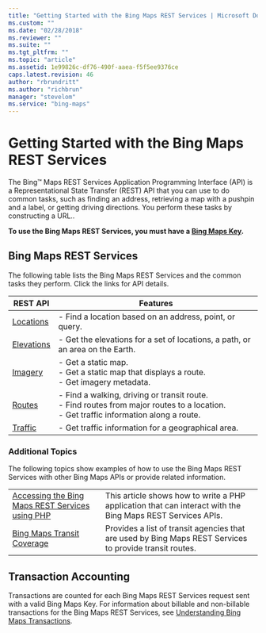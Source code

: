 ```yaml
---
title: "Getting Started with the Bing Maps REST Services | Microsoft Docs"
ms.custom: ""
ms.date: "02/28/2018"
ms.reviewer: ""
ms.suite: ""
ms.tgt_pltfrm: ""
ms.topic: "article"
ms.assetid: 1e99826c-df76-490f-aaea-f5f5ee9376ce
caps.latest.revision: 46
author: "rbrundritt"
ms.author: "richbrun"
manager: "stevelom"
ms.service: "bing-maps"
---
```

# Getting Started with the Bing Maps REST Services
The Bing™ Maps REST Services Application Programming Interface (API) is a Representational State Transfer (REST) API that you can use to do common tasks, such as finding an address, retrieving a map with a pushpin and a label, or getting driving directions. You perform these tasks by constructing a URL..  
  
 **To use the Bing Maps REST Services, you must have a [Bing Maps Key](../getting-started/getting-a-bing-maps-key.md).**  
  
## Bing Maps REST Services  
 The following table lists the Bing Maps REST Services and the common tasks they perform. Click the links for API details.  
  
|REST API|Features|  
|--------------|--------------|  
|[Locations](../rest-services/locations-api.md)|-   Find a location based on an address, point, or query.|  
|[Elevations](../rest-services/elevations-api.md)|-   Get the elevations for a set of locations, a path, or an area on the Earth.|  
|[Imagery](../rest-services/imagery-api.md)|-   Get a static map.<br />-   Get a static map that displays a route.<br />-   Get imagery metadata.|  
|[Routes](../rest-services/routes-api.md)|-   Find a walking, driving or transit route.<br />-   Find routes from major routes to a location.<br />-   Get traffic information along a route.|  
|[Traffic](../rest-services/traffic-api.md)|-   Get traffic information for a geographical area.|  
  
### Additional Topics  
 The following topics show examples of how to use the Bing Maps REST Services with other Bing Maps APIs or provide related information.  
  
|||  
|-|-|  
|[Accessing the Bing Maps REST Services using PHP](../articles/accessing-the-bing-maps-rest-services-using-php.md)|This article shows how to write a PHP application that can interact with the Bing Maps REST Services APIs.|  
|[Bing Maps Transit Coverage](../coverage/bing-maps-transit-coverage.md)|Provides a list of transit agencies that are used by Bing Maps REST Services to provide transit routes.|  
  
## Transaction Accounting  
 Transactions are counted for each Bing Maps REST Services request sent with a valid Bing Maps Key. For information about billable and non-billable transactions for the Bing Maps REST Services, see [Understanding Bing Maps Transactions](../getting-started/understanding-bing-maps-transactions.md).